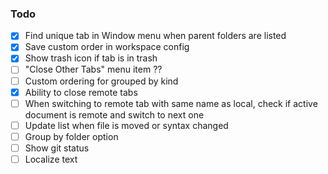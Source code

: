 ### Todo

- [x] Find unique tab in Window menu when parent folders are listed
- [x] Save custom order in workspace config
- [x] Show trash icon if tab is in trash
- [ ] "Close Other Tabs" menu item ??
- [ ] Custom ordering for grouped by kind
- [x] Ability to close remote tabs
- [ ] When switching to remote tab with same name as local, check if active document is remote and switch to next one
- [ ] Update list when file is moved or syntax changed
- [ ] Group by folder option
- [ ] Show git status
- [ ] Localize text
